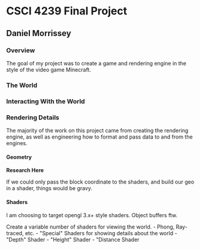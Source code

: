 CSCI 4239 Final Project
=======================
## Daniel Morrissey

### Overview

The goal of my project was to create a game and rendering engine in the 
style of the video game Minecraft.

### The World

### Interacting With the World

### Rendering Details

The majority of the work on this project came from creating the rendering engine,
as well as engineering how to format and pass data to and from the engines.

#### Geometry

**Research Here**

If we could only pass the block coordinate to the shaders, and build our 
geo in a shader, things would be gravy.

#### Shaders

I am choosing to target opengl 3.x+ style shaders. Object buffers ftw.

Create a variable number of shaders for viewing the world.
	- Phong, Ray-traced, etc.
	- "Special" Shaders for showing details about the world
		- "Depth" Shader
		- "Height" Shader
		- "Distance Shader
		
